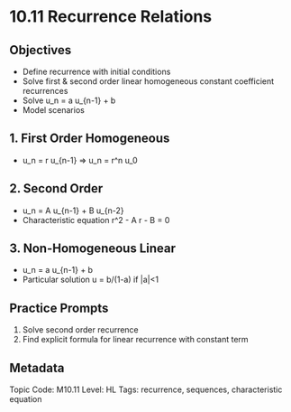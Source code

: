 # 10.11 Recurrence Relations

## Objectives
- Define recurrence with initial conditions
- Solve first & second order linear homogeneous constant coefficient recurrences
- Solve u_n = a u_{n-1} + b
- Model scenarios

## 1. First Order Homogeneous
- u_n = r u_{n-1} ⇒ u_n = r^n u_0

## 2. Second Order
- u_n = A u_{n-1} + B u_{n-2}
- Characteristic equation r^2 - A r - B = 0

## 3. Non-Homogeneous Linear
- u_n = a u_{n-1} + b
- Particular solution u = b/(1-a) if |a|<1

## Practice Prompts
1. Solve second order recurrence
2. Find explicit formula for linear recurrence with constant term

## Metadata
Topic Code: M10.11
Level: HL
Tags: recurrence, sequences, characteristic equation
